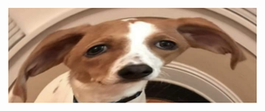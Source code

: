![](/images/me.jpg)

<picture>
    <source media="(prefers-color-scheme: light)" srcset="/images/top-langs-light.svg">
    <source media="(prefers-color-scheme: dark)" srcset="/images/top-langs-dark.svg">
</picture>
<!-- ![](/images/top-langs-light.svg#gh-light-mode-only) -->
<!-- ![](/images/top-langs-dark.svg#gh-dark-mode-only) -->
